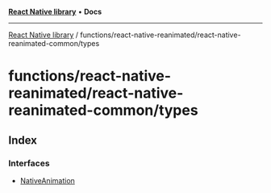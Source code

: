 [**React Native library**](../../../../index.md) • **Docs**

***

[React Native library](../../../../modules.md) / functions/react-native-reanimated/react-native-reanimated-common/types

# functions/react-native-reanimated/react-native-reanimated-common/types

## Index

### Interfaces

- [NativeAnimation](interfaces/NativeAnimation.md)
